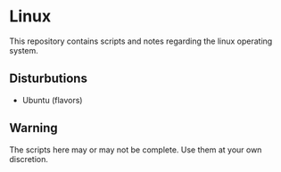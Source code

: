 # Linux
This repository contains scripts and notes regarding the linux operating system. 

## Disturbutions
- Ubuntu (flavors)

## Warning
The scripts here may or may not be complete. Use them at your own discretion. 

